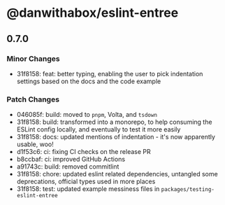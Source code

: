 # @danwithabox/eslint-entree

## 0.7.0

### Minor Changes

- 31f8158: feat: better typing, enabling the user to pick indentation settings based on the docs and the code example

### Patch Changes

- 046085f: build: moved to `pnpm`, Volta, and `tsdown`
- 31f8158: build: transformed into a monorepo, to help consuming the ESLint config locally, and eventually to test it more easily
- 31f8158: docs: updated mentions of indentation - it's now apparently usable, woo!
- d1f53c6: ci: fixing CI checks on the release PR
- b8ccbaf: ci: improved GitHub Actions
- a91743c: build: removed commitlint
- 31f8158: chore: updated eslint related dependencies, untangled some deprecations, official types used in more places
- 31f8158: test: updated example messiness files in `packages/testing-eslint-entree`
